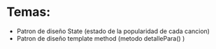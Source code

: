 # Temas:
- Patron de diseño State (estado de la popularidad de cada cancion)
- Patron de diseño template method (metodo detallePara() )
